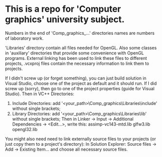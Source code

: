 # This is a repo for 'Computer graphics' university subject.

Numbers in the end of 'Comp_graphics_...' directories names are numbers of laboratory work.

'Libraries' directory contain all files needed for OpenGL. Also some classes in 'auxiliary' directories that provide some convenience with OpenGL programs.
External linking has been used to link these files to different projects, .vcxproj files contain the necessary information to link them to projects.

If I didn't screw up (or forget something), you can just build solution in Visual Studio, choose one of the project as default and it should run.
If I did screw up (sorry), then go to one of the project properties (guide for Visual Studio).
Then in VC++ Directories:
1) Include Directories: add '<your_path>\Comp_graphics\Libraries\include' without single brackets;
2) Library Directories: add '<your_path>\Comp_graphics\Libraries\lib' without single brackets;
Then in Linker -> Input -> Additional Dependencies -> <Edit...>, write this:
assimp-vc143-mtd.lib
glfw3.lib
opengl32.lib

You might also need need to link externally source files to your projects (or just copy them to a project's directory):
In Solution Explorer:
Source files -> Add -> Existing Item...
and choose all necessary source files.
